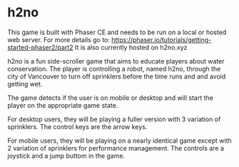 # h2no

This game is built with Phaser CE and needs to be run on a local or hosted web server. 
For more details go to: https://phaser.io/tutorials/getting-started-phaser2/part2
It is also currently hosted on h2no.xyz

h2no is a fun side-scroller game that aims to educate players about water conservation. The player is controlling a robot, named h2no, 
through the city of Vancouver to turn off sprinklers before the time runs and and avoid getting wet.

The game detects if the user is on mobile or desktop and will start the player on the appropriate game state. 

For desktop users, they will be playing a fuller version with 3 variation of sprinklers. The control keys are the arrow keys. 

For mobile users, they will be playing on a nearly identical game except with 2 variation of sprinklers for performance management. The controls
are a joystick and a jump buttom in the game. 
